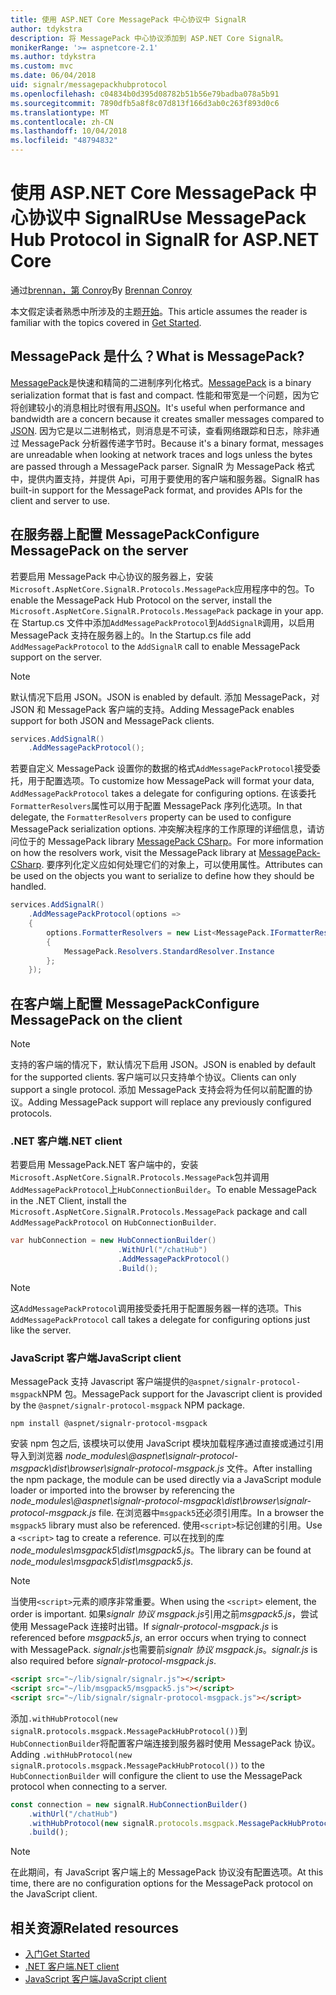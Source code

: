 ```yaml
---
title: 使用 ASP.NET Core MessagePack 中心协议中 SignalR
author: tdykstra
description: 将 MessagePack 中心协议添加到 ASP.NET Core SignalR。
monikerRange: '>= aspnetcore-2.1'
ms.author: tdykstra
ms.custom: mvc
ms.date: 06/04/2018
uid: signalr/messagepackhubprotocol
ms.openlocfilehash: c04834b0d395d08782b51b56e79badba078a5b91
ms.sourcegitcommit: 7890dfb5a8f8c07d813f166d3ab0c263f893d0c6
ms.translationtype: MT
ms.contentlocale: zh-CN
ms.lasthandoff: 10/04/2018
ms.locfileid: "48794832"
---
```

# <a name="use-messagepack-hub-protocol-in-signalr-for-aspnet-core"></a><span data-ttu-id="52079-103">使用 ASP.NET Core MessagePack 中心协议中 SignalR</span><span class="sxs-lookup"><span data-stu-id="52079-103">Use MessagePack Hub Protocol in SignalR for ASP.NET Core</span></span>

<span data-ttu-id="52079-104">通过[brennan，第 Conroy](https://github.com/BrennanConroy)</span><span class="sxs-lookup"><span data-stu-id="52079-104">By [Brennan Conroy](https://github.com/BrennanConroy)</span></span>

<span data-ttu-id="52079-105">本文假定读者熟悉中所涉及的主题[开始](xref:tutorials/signalr)。</span><span class="sxs-lookup"><span data-stu-id="52079-105">This article assumes the reader is familiar with the topics covered in [Get Started](xref:tutorials/signalr).</span></span>

## <a name="what-is-messagepack"></a><span data-ttu-id="52079-106">MessagePack 是什么？</span><span class="sxs-lookup"><span data-stu-id="52079-106">What is MessagePack?</span></span>

<span data-ttu-id="52079-107">[MessagePack](https://msgpack.org/index.html)是快速和精简的二进制序列化格式。</span><span class="sxs-lookup"><span data-stu-id="52079-107">[MessagePack](https://msgpack.org/index.html) is a binary serialization format that is fast and compact.</span></span> <span data-ttu-id="52079-108">性能和带宽是一个问题，因为它将创建较小的消息相比时很有用[JSON](https://www.json.org/)。</span><span class="sxs-lookup"><span data-stu-id="52079-108">It's useful when performance and bandwidth are a concern because it creates smaller messages compared to [JSON](https://www.json.org/).</span></span> <span data-ttu-id="52079-109">因为它是以二进制格式，则消息是不可读，查看网络跟踪和日志，除非通过 MessagePack 分析器传递字节时。</span><span class="sxs-lookup"><span data-stu-id="52079-109">Because it's a binary format, messages are unreadable when looking at network traces and logs unless the bytes are passed through a MessagePack parser.</span></span> <span data-ttu-id="52079-110">SignalR 为 MessagePack 格式中，提供内置支持，并提供 Api，可用于要使用的客户端和服务器。</span><span class="sxs-lookup"><span data-stu-id="52079-110">SignalR has built-in support for the MessagePack format, and provides APIs for the client and server to use.</span></span>

## <a name="configure-messagepack-on-the-server"></a><span data-ttu-id="52079-111">在服务器上配置 MessagePack</span><span class="sxs-lookup"><span data-stu-id="52079-111">Configure MessagePack on the server</span></span>

<span data-ttu-id="52079-112">若要启用 MessagePack 中心协议的服务器上，安装`Microsoft.AspNetCore.SignalR.Protocols.MessagePack`应用程序中的包。</span><span class="sxs-lookup"><span data-stu-id="52079-112">To enable the MessagePack Hub Protocol on the server, install the `Microsoft.AspNetCore.SignalR.Protocols.MessagePack` package in your app.</span></span> <span data-ttu-id="52079-113">在 Startup.cs 文件中添加`AddMessagePackProtocol`到`AddSignalR`调用，以启用 MessagePack 支持在服务器上的。</span><span class="sxs-lookup"><span data-stu-id="52079-113">In the Startup.cs file add `AddMessagePackProtocol` to the `AddSignalR` call to enable MessagePack support on the server.</span></span>

> [!NOTE]
> <span data-ttu-id="52079-114">默认情况下启用 JSON。</span><span class="sxs-lookup"><span data-stu-id="52079-114">JSON is enabled by default.</span></span> <span data-ttu-id="52079-115">添加 MessagePack，对 JSON 和 MessagePack 客户端的支持。</span><span class="sxs-lookup"><span data-stu-id="52079-115">Adding MessagePack enables support for both JSON and MessagePack clients.</span></span>

```csharp
services.AddSignalR()
    .AddMessagePackProtocol();
```

<span data-ttu-id="52079-116">若要自定义 MessagePack 设置你的数据的格式`AddMessagePackProtocol`接受委托，用于配置选项。</span><span class="sxs-lookup"><span data-stu-id="52079-116">To customize how MessagePack will format your data, `AddMessagePackProtocol` takes a delegate for configuring options.</span></span> <span data-ttu-id="52079-117">在该委托`FormatterResolvers`属性可以用于配置 MessagePack 序列化选项。</span><span class="sxs-lookup"><span data-stu-id="52079-117">In that delegate, the `FormatterResolvers` property can be used to configure MessagePack serialization options.</span></span> <span data-ttu-id="52079-118">冲突解决程序的工作原理的详细信息，请访问位于的 MessagePack library [MessagePack CSharp](https://github.com/neuecc/MessagePack-CSharp)。</span><span class="sxs-lookup"><span data-stu-id="52079-118">For more information on how the resolvers work, visit the MessagePack library at [MessagePack-CSharp](https://github.com/neuecc/MessagePack-CSharp).</span></span> <span data-ttu-id="52079-119">要序列化定义应如何处理它们的对象上，可以使用属性。</span><span class="sxs-lookup"><span data-stu-id="52079-119">Attributes can be used on the objects you want to serialize to define how they should be handled.</span></span>

```csharp
services.AddSignalR()
    .AddMessagePackProtocol(options =>
    {
        options.FormatterResolvers = new List<MessagePack.IFormatterResolver>()
        {
            MessagePack.Resolvers.StandardResolver.Instance
        };
    });
```

## <a name="configure-messagepack-on-the-client"></a><span data-ttu-id="52079-120">在客户端上配置 MessagePack</span><span class="sxs-lookup"><span data-stu-id="52079-120">Configure MessagePack on the client</span></span>

> [!NOTE]
> <span data-ttu-id="52079-121">支持的客户端的情况下，默认情况下启用 JSON。</span><span class="sxs-lookup"><span data-stu-id="52079-121">JSON is enabled by default for the supported clients.</span></span> <span data-ttu-id="52079-122">客户端可以只支持单个协议。</span><span class="sxs-lookup"><span data-stu-id="52079-122">Clients can only support a single protocol.</span></span> <span data-ttu-id="52079-123">添加 MessagePack 支持会将为任何以前配置的协议。</span><span class="sxs-lookup"><span data-stu-id="52079-123">Adding MessagePack support will replace any previously configured protocols.</span></span>

### <a name="net-client"></a><span data-ttu-id="52079-124">.NET 客户端</span><span class="sxs-lookup"><span data-stu-id="52079-124">.NET client</span></span>

<span data-ttu-id="52079-125">若要启用 MessagePack.NET 客户端中的，安装`Microsoft.AspNetCore.SignalR.Protocols.MessagePack`包并调用`AddMessagePackProtocol`上`HubConnectionBuilder`。</span><span class="sxs-lookup"><span data-stu-id="52079-125">To enable MessagePack in the .NET Client, install the `Microsoft.AspNetCore.SignalR.Protocols.MessagePack` package and call `AddMessagePackProtocol` on `HubConnectionBuilder`.</span></span>

```csharp
var hubConnection = new HubConnectionBuilder()
                        .WithUrl("/chatHub")
                        .AddMessagePackProtocol()
                        .Build();
```

> [!NOTE]
> <span data-ttu-id="52079-126">这`AddMessagePackProtocol`调用接受委托用于配置服务器一样的选项。</span><span class="sxs-lookup"><span data-stu-id="52079-126">This `AddMessagePackProtocol` call takes a delegate for configuring options just like the server.</span></span>

### <a name="javascript-client"></a><span data-ttu-id="52079-127">JavaScript 客户端</span><span class="sxs-lookup"><span data-stu-id="52079-127">JavaScript client</span></span>

<span data-ttu-id="52079-128">MessagePack 支持 Javascript 客户端提供的`@aspnet/signalr-protocol-msgpack`NPM 包。</span><span class="sxs-lookup"><span data-stu-id="52079-128">MessagePack support for the Javascript client is provided by the `@aspnet/signalr-protocol-msgpack` NPM package.</span></span>

```console
npm install @aspnet/signalr-protocol-msgpack
```

<span data-ttu-id="52079-129">安装 npm 包之后, 该模块可以使用 JavaScript 模块加载程序通过直接或通过引用导入到浏览器 *node_modules\\@aspnet\signalr-protocol-msgpack\dist\browser\signalr-protocol-msgpack.js* 文件。</span><span class="sxs-lookup"><span data-stu-id="52079-129">After installing the npm package, the module can be used directly via a JavaScript module loader or imported into the browser by referencing the *node_modules\\@aspnet\signalr-protocol-msgpack\dist\browser\signalr-protocol-msgpack.js* file.</span></span> <span data-ttu-id="52079-130">在浏览器中`msgpack5`还必须引用库。</span><span class="sxs-lookup"><span data-stu-id="52079-130">In a browser the `msgpack5` library must also be referenced.</span></span> <span data-ttu-id="52079-131">使用`<script>`标记创建的引用。</span><span class="sxs-lookup"><span data-stu-id="52079-131">Use a `<script>` tag to create a reference.</span></span> <span data-ttu-id="52079-132">可以在找到的库*node_modules\msgpack5\dist\msgpack5.js*。</span><span class="sxs-lookup"><span data-stu-id="52079-132">The library can be found at *node_modules\msgpack5\dist\msgpack5.js*.</span></span>

> [!NOTE]
> <span data-ttu-id="52079-133">当使用`<script>`元素的顺序非常重要。</span><span class="sxs-lookup"><span data-stu-id="52079-133">When using the `<script>` element, the order is important.</span></span> <span data-ttu-id="52079-134">如果*signalr 协议 msgpack.js*引用之前*msgpack5.js*，尝试使用 MessagePack 连接时出错。</span><span class="sxs-lookup"><span data-stu-id="52079-134">If *signalr-protocol-msgpack.js* is referenced before *msgpack5.js*, an error occurs when trying to connect with MessagePack.</span></span> <span data-ttu-id="52079-135">*signalr.js*也需要前*signalr 协议 msgpack.js*。</span><span class="sxs-lookup"><span data-stu-id="52079-135">*signalr.js* is also required before *signalr-protocol-msgpack.js*.</span></span>

```html
<script src="~/lib/signalr/signalr.js"></script>
<script src="~/lib/msgpack5/msgpack5.js"></script>
<script src="~/lib/signalr/signalr-protocol-msgpack.js"></script>
```

<span data-ttu-id="52079-136">添加`.withHubProtocol(new signalR.protocols.msgpack.MessagePackHubProtocol())`到`HubConnectionBuilder`将配置客户端连接到服务器时使用 MessagePack 协议。</span><span class="sxs-lookup"><span data-stu-id="52079-136">Adding `.withHubProtocol(new signalR.protocols.msgpack.MessagePackHubProtocol())` to the `HubConnectionBuilder` will configure the client to use the MessagePack protocol when connecting to a server.</span></span>

```javascript
const connection = new signalR.HubConnectionBuilder()
    .withUrl("/chatHub")
    .withHubProtocol(new signalR.protocols.msgpack.MessagePackHubProtocol())
    .build();
```

> [!NOTE]
> <span data-ttu-id="52079-137">在此期间，有 JavaScript 客户端上的 MessagePack 协议没有配置选项。</span><span class="sxs-lookup"><span data-stu-id="52079-137">At this time, there are no configuration options for the MessagePack protocol on the JavaScript client.</span></span>

## <a name="related-resources"></a><span data-ttu-id="52079-138">相关资源</span><span class="sxs-lookup"><span data-stu-id="52079-138">Related resources</span></span>

* [<span data-ttu-id="52079-139">入门</span><span class="sxs-lookup"><span data-stu-id="52079-139">Get Started</span></span>](xref:tutorials/signalr)
* [<span data-ttu-id="52079-140">.NET 客户端</span><span class="sxs-lookup"><span data-stu-id="52079-140">.NET client</span></span>](xref:signalr/dotnet-client)
* [<span data-ttu-id="52079-141">JavaScript 客户端</span><span class="sxs-lookup"><span data-stu-id="52079-141">JavaScript client</span></span>](xref:signalr/javascript-client)
